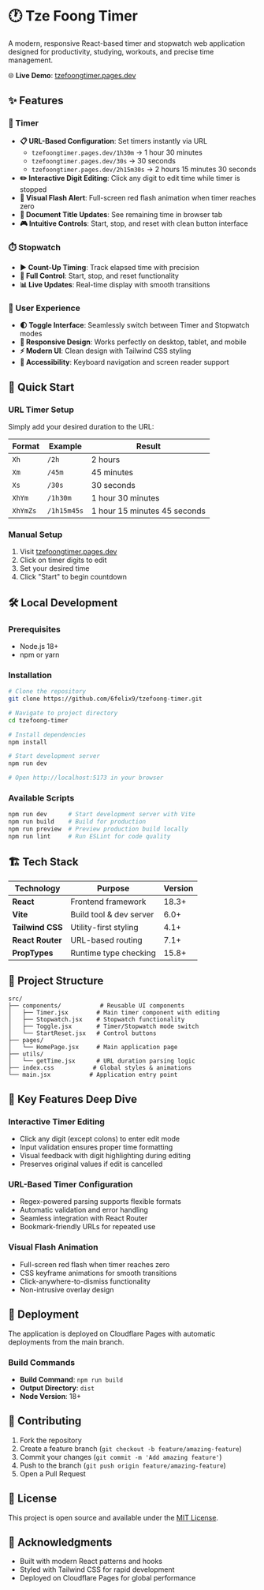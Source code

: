 # 🕐 Tze Foong Timer

A modern, responsive React-based timer and stopwatch web application designed for productivity, studying, workouts, and precise time management.

🌐 **Live Demo**: [tzefoongtimer.pages.dev](https://tzefoongtimer.pages.dev)

## ✨ Features

### 🎯 Timer
- **📋 URL-Based Configuration**: Set timers instantly via URL
  - `tzefoongtimer.pages.dev/1h30m` → 1 hour 30 minutes
  - `tzefoongtimer.pages.dev/30s` → 30 seconds  
  - `tzefoongtimer.pages.dev/2h15m30s` → 2 hours 15 minutes 30 seconds
- **✏️ Interactive Digit Editing**: Click any digit to edit time while timer is stopped
- **🚨 Visual Flash Alert**: Full-screen red flash animation when timer reaches zero
- **📱 Document Title Updates**: See remaining time in browser tab
- **🎮 Intuitive Controls**: Start, stop, and reset with clean button interface

### ⏱️ Stopwatch  
- **▶️ Count-Up Timing**: Track elapsed time with precision
- **🔄 Full Control**: Start, stop, and reset functionality
- **📊 Live Updates**: Real-time display with smooth transitions

### 🎨 User Experience
- **🌓 Toggle Interface**: Seamlessly switch between Timer and Stopwatch modes
- **📱 Responsive Design**: Works perfectly on desktop, tablet, and mobile
- **⚡ Modern UI**: Clean design with Tailwind CSS styling
- **🎯 Accessibility**: Keyboard navigation and screen reader support

## 🚀 Quick Start

### URL Timer Setup
Simply add your desired duration to the URL:

| Format | Example | Result |
|--------|---------|--------|
| `Xh` | `/2h` | 2 hours |
| `Xm` | `/45m` | 45 minutes |
| `Xs` | `/30s` | 30 seconds |
| `XhYm` | `/1h30m` | 1 hour 30 minutes |
| `XhYmZs` | `/1h15m45s` | 1 hour 15 minutes 45 seconds |

### Manual Setup
1. Visit [tzefoongtimer.pages.dev](https://tzefoongtimer.pages.dev)
2. Click on timer digits to edit
3. Set your desired time
4. Click "Start" to begin countdown

## 🛠️ Local Development

### Prerequisites
- Node.js 18+ 
- npm or yarn

### Installation

```bash
# Clone the repository
git clone https://github.com/6felix9/tzefoong-timer.git

# Navigate to project directory
cd tzefoong-timer

# Install dependencies
npm install

# Start development server
npm run dev

# Open http://localhost:5173 in your browser
```

### Available Scripts

```bash
npm run dev      # Start development server with Vite
npm run build    # Build for production
npm run preview  # Preview production build locally
npm run lint     # Run ESLint for code quality
```

## 🏗️ Tech Stack

| Technology | Purpose | Version |
|------------|---------|---------|
| **React** | Frontend framework | 18.3+ |
| **Vite** | Build tool & dev server | 6.0+ |
| **Tailwind CSS** | Utility-first styling | 4.1+ |
| **React Router** | URL-based routing | 7.1+ |
| **PropTypes** | Runtime type checking | 15.8+ |

## 📁 Project Structure

```
src/
├── components/           # Reusable UI components
│   ├── Timer.jsx        # Main timer component with editing
│   ├── Stopwatch.jsx    # Stopwatch functionality  
│   ├── Toggle.jsx       # Timer/Stopwatch mode switch
│   └── StartReset.jsx   # Control buttons
├── pages/
│   └── HomePage.jsx     # Main application page
├── utils/
│   └── getTime.jsx      # URL duration parsing logic
├── index.css           # Global styles & animations
└── main.jsx           # Application entry point
```

## 🎨 Key Features Deep Dive

### Interactive Timer Editing
- Click any digit (except colons) to enter edit mode
- Input validation ensures proper time formatting
- Visual feedback with digit highlighting during editing
- Preserves original values if edit is cancelled

### URL-Based Timer Configuration  
- Regex-powered parsing supports flexible formats
- Automatic validation and error handling
- Seamless integration with React Router
- Bookmark-friendly URLs for repeated use

### Visual Flash Animation
- Full-screen red flash when timer reaches zero
- CSS keyframe animations for smooth transitions
- Click-anywhere-to-dismiss functionality
- Non-intrusive overlay design

## 🚀 Deployment

The application is deployed on Cloudflare Pages with automatic deployments from the main branch.

### Build Commands
- **Build Command**: `npm run build`
- **Output Directory**: `dist`
- **Node Version**: 18+

## 🤝 Contributing

1. Fork the repository
2. Create a feature branch (`git checkout -b feature/amazing-feature`)
3. Commit your changes (`git commit -m 'Add amazing feature'`)
4. Push to the branch (`git push origin feature/amazing-feature`)
5. Open a Pull Request

## 📝 License

This project is open source and available under the [MIT License](LICENSE).

## 🙏 Acknowledgments

- Built with modern React patterns and hooks
- Styled with Tailwind CSS for rapid development
- Deployed on Cloudflare Pages for global performance